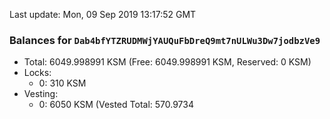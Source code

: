 Last update: Mon, 09 Sep 2019 13:17:52 GMT

### Balances for `Dab4bfYTZRUDMWjYAUQuFbDreQ9mt7nULWu3Dw7jodbzVe9`
- Total: 6049.998991 KSM (Free: 6049.998991 KSM, Reserved: 0 KSM)
- Locks:
  - 0: 310 KSM
- Vesting:
  - 0: 6050 KSM (Vested Total: 570.9734
